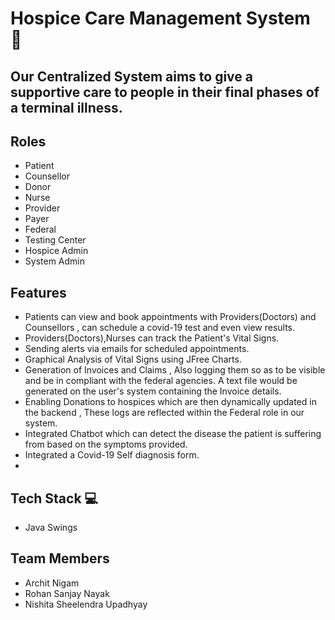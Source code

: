 # Hospice Care Management System 🏥 

## Our Centralized System aims to give a supportive care to people in their final phases of a terminal illness.

## Roles
- Patient
- Counsellor
- Donor
- Nurse
- Provider
- Payer
- Federal
- Testing Center
- Hospice Admin
- System Admin

## Features

- Patients can view and book  appointments with Providers(Doctors) and Counsellors , can schedule a covid-19 test and even view results.
- Providers(Doctors),Nurses can track the Patient's Vital Signs.
- Sending alerts via emails for scheduled appointments.
- Graphical Analysis of Vital Signs using JFree Charts.
- Generation of Invoices and Claims , Also logging them so as to be visible and be in compliant with the federal agencies. A text file would be generated on the user's system containing the Invoice details.
- Enabling Donations to hospices which are then dynamically updated in the backend , These logs are reflected within the Federal role in our system.
- Integrated Chatbot which can detect the disease the patient is suffering from based on the symptoms provided.
- Integrated a Covid-19 Self diagnosis form.
- 

## Tech Stack 💻 

- Java Swings

## Team Members

- Archit Nigam
- Rohan Sanjay Nayak
- Nishita Sheelendra Upadhyay
 
